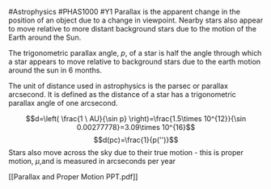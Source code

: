 #Astrophysics #PHAS1000 #Y1 
Parallax is the apparent change in the position of an object due to a change in viewpoint. Nearby stars also appear to move relative to more distant background stars due to the motion of the Earth around the Sun.

The trigonometric parallax angle, $p$, of a star is half the angle through which a star appears to move relative to background stars due to the earth motion around the sun in 6 months.

The unit of distance used in astrophysics is the parsec or parallax arcsecond. It is defined as the distance of a star has a trigonometric parallax angle of one arcsecond.

$$d=\left( \frac{1 \ AU}{\sin p} \right)=\frac{1.5\times 10^{12}}{\sin 0.00277778}=3.09\times 10^{16}$$
$$d(pc)=\frac{1}{p('')}$$
Stars also move across the sky due to their true motion - this is proper motion, $\mu$,and is measured in arcseconds per year

[[Parallax and Proper Motion PPT.pdf]]
